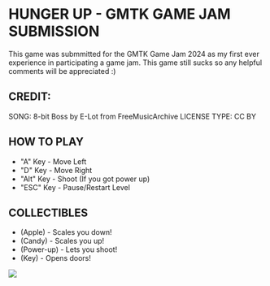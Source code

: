 # HUNGER UP - GMTK GAME JAM SUBMISSION

This game was submmitted for the GMTK Game Jam 2024 as my first ever experience in participating a game jam.
This game still sucks so any helpful comments will be appreciated :)

## CREDIT:
SONG: 8-bit Boss by E-Lot from FreeMusicArchive
LICENSE TYPE: CC BY

## HOW TO PLAY

* "A" Key - Move Left
* "D" Key - Move Right
* "Alt" Key - Shoot (If you got power up)
* "ESC" Key - Pause/Restart Level

## COLLECTIBLES

* (Apple) - Scales you down!
* (Candy) - Scales you up! 
* (Power-up) - Lets you shoot!
* (Key) - Opens doors!
  
![](https://img.itch.zone/aW1nLzE3NDcwNTg4LnBuZw==/original/0QLopW.png)
